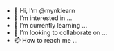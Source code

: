 - 👋 Hi, I’m @mynklearn
- 👀 I’m interested in ...
- 🌱 I’m currently learning ...
- 💞️ I’m looking to collaborate on ...
- 📫 How to reach me ...

<!---
mynklearn/mynklearn is a ✨ special ✨ repository because its `README.md` (this file) appears on your GitHub profile.
You can click the Preview link to take a look at your changes.
--->
